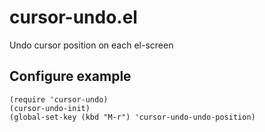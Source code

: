 # cursor-undo.el
Undo cursor position on each el-screen

## Configure example

```emacs-lisp
(require 'cursor-undo)
(cursor-undo-init)
(global-set-key (kbd "M-r") 'cursor-undo-undo-position)
```

